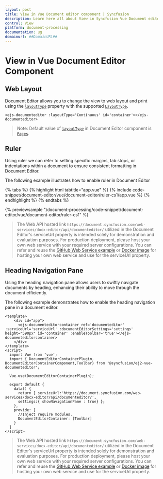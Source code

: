 ```yaml
---
layout: post
title: View in Vue Document editor component | Syncfusion
description: Learn here all about View in Syncfusion Vue Document editor component of Syncfusion Essential JS 2 and more.
control: View 
platform: document-processing
documentation: ug
domainurl: ##DomainURL##
---
```


# View in Vue Document Editor Component

## Web Layout

Document Editor allows you to change the view to web layout and print using the [`layoutType`](https://ej2.syncfusion.com/vue/documentation/api/document-editor#layouttype) property with the supported [`LayoutType`](https://ej2.syncfusion.com/vue/documentation/api/document-editor/layoutType/).

```
<ejs-documenteditor :layoutType='Continuous' id='container'></ejs-documenteditor>
```

>Note: Default value of [`layoutType`](https://ej2.syncfusion.com/vue/documentation/api/document-editor#layouttype) in Document Editor component is [`Pages`](https://ej2.syncfusion.com/vue/documentation/api/document-editor/layoutType/).

## Ruler

Using ruler we can refer to setting specific margins, tab stops, or indentations within a document to ensure consistent formatting in Document Editor.

The following example illustrates how to enable ruler in Document Editor

{% tabs %}
{% highlight html tabtitle="app.vue" %}
{% include code-snippet/document-editor/vue/document-editor/ruler-cs1/app.vue %}
{% endhighlight %}
{% endtabs %}
        
{% previewsample "/document-processing/code-snippet/document-editor/vue/document-editor/ruler-cs1" %}

> The Web API hosted link `https://document.syncfusion.com/web-services/docx-editor/api/documenteditor/` utilized in the Document Editor's serviceUrl property is intended solely for demonstration and evaluation purposes. For production deployment, please host your own web service with your required server configurations. You can refer and reuse the [GitHub Web Service example](https://github.com/SyncfusionExamples/EJ2-DocumentEditor-WebServices) or [Docker image](https://hub.docker.com/r/syncfusion/word-processor-server) for hosting your own web service and use for the serviceUrl property.

## Heading Navigation Pane 

Using the heading navigation pane allows users to swiftly navigate documents by heading, enhancing their ability to move through the document efficiently.

The following example demonstrates how to enable the heading navigation pane in a document editor.

```
<template>
    <div id="app">
      <ejs-documenteditorcontainer ref='documenteditor' :serviceUrl='serviceUrl' :documentEditorSettings='settings' height="590px" id='container' :enableToolbar='true'></ejs-documenteditorcontainer>
    </div>
</template>
<script>
  import Vue from 'vue';
  import { DocumentEditorContainerPlugin, DocumentEditorContainerComponent,Toolbar} from '@syncfusion/ej2-vue-documenteditor';

  Vue.use(DocumentEditorContainerPlugin);

  export default {
    data() {
      return { serviceUrl:'https://document.syncfusion.com/web-services/docx-editor/api/documenteditor/',
      settings:{ showNavigationPane : true} };
    },
    provide: {
      //Inject require modules.
      DocumentEditorContainer: [Toolbar]
    }
  }
</script>
```

> The Web API hosted link `https://document.syncfusion.com/web-services/docx-editor/api/documenteditor/` utilized in the Document Editor's serviceUrl property is intended solely for demonstration and evaluation purposes. For production deployment, please host your own web service with your required server configurations. You can refer and reuse the [GitHub Web Service example](https://github.com/SyncfusionExamples/EJ2-DocumentEditor-WebServices) or [Docker image](https://hub.docker.com/r/syncfusion/word-processor-server) for hosting your own web service and use for the serviceUrl property.
